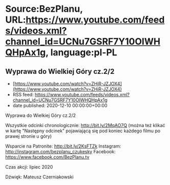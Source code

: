 # Source:BezPlanu, URL:https://www.youtube.com/feeds/videos.xml?channel_id=UCNu7GSRF7Y10OIWHQHpAx1g, language:pl-PL

## Wyprawa do Wielkiej Góry cz.2/2
 - [https://www.youtube.com/watch?v=ZHjR-JZJOX4](https://www.youtube.com/watch?v=ZHjR-JZJOX4)
 - RSS feed: https://www.youtube.com/feeds/videos.xml?channel_id=UCNu7GSRF7Y10OIWHQHpAx1g
 - date published: 2020-12-10 00:00:00+00:00

Wyprawa do Wielkiej Góry cz.2/2

Wszystkie odcinki chronologicznie: http://bit.ly/2MqAO7Q
(można też klikać w kartę "Następny odcinek" pojawiającą się pod koniec każdego filmu po prawej stronie u góry)

Wsparcie na Patronite: http://bit.ly/2KsFTZk 
Instagram: http://instagram.com/bezplanu_czukesky 
Facebook: https://www.facebook.com/BezPlanu.tv

Czas akcji: lipiec 2020

Dźwięk: Mateusz Czerniakowski

